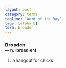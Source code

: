 ```yaml
---
layout: post
category: terms
tagline: "Word of the Day"
tags: [alpha_b]
term: broaden
---
```


<h3>Broaden<br/> <small>&mdash; n. (broad<span>&middot;</span>en)</small></h3>
<p><ol>
<li>a hangout for chicks</li>
</ol></p>
